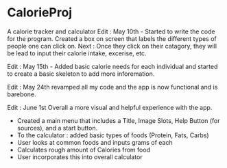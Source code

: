 # CalorieProj
A calorie tracker and calculator
Edit : May 10th - Started to write the code for the program. Created a box on screen that labels the different types of people one can click on.
Next : Once they click on their catagory, they will be lead to input their calorie intake, excerise, etc.


Edit : May 15th - Added basic calorie needs for each individual and started to create a basic skeleton to add more inforemation. 

Edit : May 24th revamped all my code and the app is now functional and is barebone.

Edit : June 1st
Overall a more visual and helpful experience with the app.
- Created a main menu that includes a Title, Image Slots, Help Button (for sources), and a start button.
- To the calculator : added basic types of foods (Protein, Fats, Carbs) 
- User looks at common foods and inputs grams of each
- Calculates rough amount of Calories from food
- User incorporates this into overall calculator
